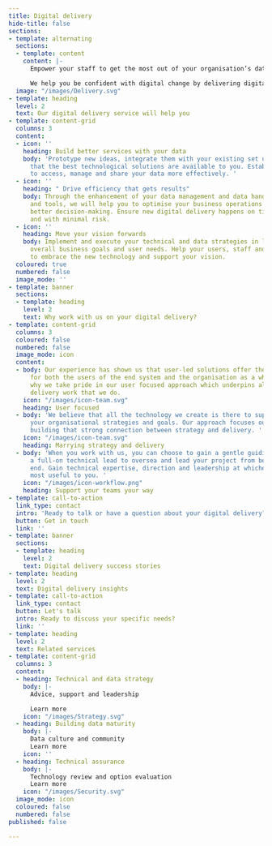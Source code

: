 ```yaml
---
title: Digital delivery
hide-title: false
sections:
- template: alternating
  sections:
  - template: content
    content: |-
      Empower your staff to get the most out of your organisation’s data by making sure you have the best user-centred tools and technology to help them achieve this

      We help you be confident with digital change by delivering digital products. We work with user researchers, service designers and multi-disciplinary teams to lead and develop your data intensive services
  image: "/images/Delivery.svg"
- template: heading
  level: 2
  text: Our digital delivery service will help you
- template: content-grid
  columns: 3
  content:
  - icon: ''
    heading: Build better services with your data
    body: 'Prototype new ideas, integrate them with your existing set up and ensure
      that the best technological solutions are available to you. Establish new ways
      to access, manage and share your data more effectively. '
  - icon: ''
    heading: " Drive efficiency that gets results"
    body: Through the enhancement of your data management and data handling processes
      and tools, we will help you to optimise your business operations to support
      better decision-making. Ensure new digital delivery happens on time, to budget
      and with minimal risk.
  - icon: ''
    heading: Move your vision forwards
    body: Implement and execute your technical and data strategies in line with your
      overall business goals and user needs. Help your users, staff and stakeholders
      to embrace the new technology and support your vision.
  coloured: true
  numbered: false
  image_mode: ''
- template: banner
  sections:
  - template: heading
    level: 2
    text: Why work with us on your digital delivery?
- template: content-grid
  columns: 3
  coloured: false
  numbered: false
  image_mode: icon
  content:
  - body: Our experience has shown us that user-led solutions offer the best results
      for both the users of the end system and the organisation as a whole. That is
      why we take pride in our user focused approach which underpins all of the digital
      delivery work that we do.
    icon: "/images/icon-team.svg"
    heading: User focused
  - body: 'We believe that all the technology we create is there to support and underpin
      your organisational strategies and goals. Our approach focuses our energy on
      building that strong connection between strategy and delivery. '
    icon: "/images/icon-team.svg"
    heading: Marrying strategy and delivery
  - body: 'When you work with us, you can choose to gain a gentle guiding hand or
      a full-on technical lead to oversea and lead your project from beginning to
      end. Gain technical expertise, direction and leadership at whichever level is
      most useful to you. '
    icon: "/images/icon-workflow.png"
    heading: Support your teams your way
- template: call-to-action
  link_type: contact
  intro: 'Ready to talk or have a question about your digital delivery?   '
  button: Get in touch
  link: ''
- template: banner
  sections:
  - template: heading
    level: 2
    text: Digital delivery success stories
- template: heading
  level: 2
  text: Digital delivery insights
- template: call-to-action
  link_type: contact
  button: Let's talk
  intro: Ready to discuss your specific needs?
  link: ''
- template: heading
  level: 2
  text: Related services
- template: content-grid
  columns: 3
  content:
  - heading: Technical and data strategy
    body: |-
      Advice, support and leadership

      Learn more
    icon: "/images/Strategy.svg"
  - heading: Building data maturity
    body: |-
      Data culture and community
      Learn more
    icon: ''
  - heading: Technical assurance
    body: |-
      Technology review and option evaluation
      Learn more
    icon: "/images/Security.svg"
  image_mode: icon
  coloured: false
  numbered: false
published: false

---
```

